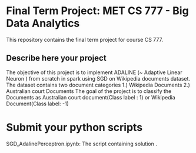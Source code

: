 # Final Term Project: MET CS 777 - Big Data Analytics

This repository contains the final term project for course CS 777.

## Describe here your project

The objective of this project is to implement ADALINE (~ Adaptive Linear Neuron ) from scratch in spark using SGD on Wikipedia documents dataset.
The dataset contains two document categories 
1.) Wikipedia Documents 
2.) Australian court Documents 
The goal of the project is to classify the Documents as Australian court document(Class label : 1) or Wikipedia Document(Class label: -1)


# Submit your python scripts 

SGD_AdalinePerceptron.ipynb: The script containing solution .
